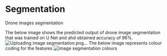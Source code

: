 # Segmentation
Drone images segmentation

The below image shows the predicted output of drone image segmentation that was trained on U Net and ahd obtained accuracy of 96%.
![Uploading image segmentation.png…]()
The below image represents colour coding for the features
![image segmentation colours](https://user-images.githubusercontent.com/115455098/229340873-21473995-3372-4e53-9cb2-51bf854c8b7d.png)
